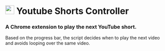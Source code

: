 
# <a href="https://github.com/theSC0RP/youtube-shorts-controller"><img src="https://github.com/theSC0RP/youtube-shorts-controller/assets/30771519/d5944335-0758-4a7c-b749-b95e0031425a" width="28" height="28"></img></a> Youtube Shorts Controller
### A Chrome extension to play the next YouTube short.

Based on the progress bar, the script decides when to play the next video and avoids looping over the same video.
